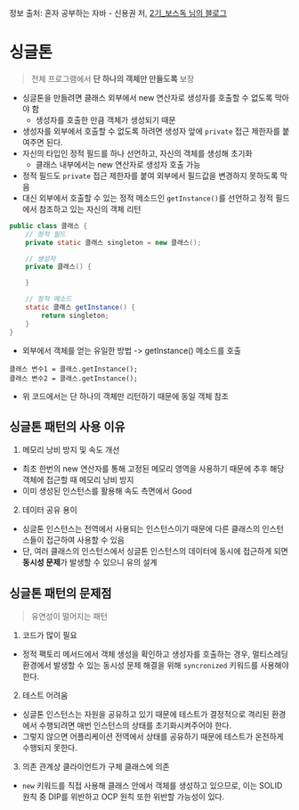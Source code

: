 정보 출처: 혼자 공부하는 자바 - 신용권 저, 
[2기_보스독 님의 블로그](https://tecoble.techcourse.co.kr/post/2020-11-07-singleton/)

# 싱글톤
> 전체 프로그램에서 **단 하나의 객체만 만들도록** 보장

* 싱글톤을 만들려면 클래스 외부에서 new 연산자로 생성자를 호출할 수 없도록 막아야 함
  * 생성자를 호출한 만큼 객체가 생성되기 때문
* 생성자를 외부에서 호출할 수 없도록 하려면 생성자 앞에 ```private``` 접근 제한자를 붙여주면 된다.
* 자신의 타입인 정적 필드를 하나 선언하고, 자신의 객체를 생성해 초기화
  * 클래스 내부에서는 new 연산자로 생성자 호출 가능
* 정적 필드도 ```private``` 접근 제한자를 붙여 외부에서 필드값을 변경하지 못하도록 막음
* 대신 외부에서 호출할 수 있는 정적 메소드인 ```getInstance()```를 선언하고 정적 필드에서 참조하고 있는 자신의 객체 리턴
```java
public class 클래스 {
    // 정적 필드
    private static 클래스 singleton = new 클래스();

    // 생성자
    private 클래스() {

    }

    // 정적 메소드
    static 클래스 getInstance() {
        return singleton;
    }
}
```
* 외부에서 객체를 얻는 유일한 방법 -> getInstance() 메소드를 호출
```
클래스 변수1 = 클래스.getInstance();
클래스 변수2 = 클래스.getInstance();
```
* 위 코드에서는 단 하나의 객체만 리턴하기 때문에 동일 객체 참조

## 싱글톤 패턴의 사용 이유
1. 메모리 낭비 방지 및 속도 개선
* 최초 한번의 new 연산자를 통해 고정된 메모리 영역을 사용하기 때문에 추후 해당 객체에 접근할 때 메모리 낭비 방지
* 이미 생성된 인스턴스를 활용해 속도 측면에서 Good

2. 데이터 공유 용이
* 싱글톤 인스턴스는 전역에서 사용되는 인스턴스이기 때문에 다른 클래스의 인스턴스들이 접근하여 사용할 수 있음
* 단, 여러 클래스의 인스턴스에서 싱글톤 인스턴스의 데이터에 동시에 접근하게 되면 **동시성 문제**가 발생할 수 있으니 유의 설계

## 싱글톤 패턴의 문제점
> 유연성이 떨어지는 패턴
1. 코드가 많이 필요
* 정적 팩토리 메서드에서 객체 생성을 확인하고 생성자를 호출하는 경우, 멀티스레딩 환경에서 발생할 수 있는 동시성 문제 해결을 위해 ```syncronized``` 키워드를 사용해야 한다.

2. 테스트 어려움
* 싱글톤 인스턴스는 자원을 공유하고 있기 때문에 테스트가 결정적으로 격리된 환경에서 수행되려면 매번 인스턴스의 상태를 초기화시켜주어야 한다.
* 그렇지 않으면 어플리케이션 전역에서 상태를 공유하기 때문에 테스트가 온전하게 수행되지 못한다.

3. 의존 관계상 클라이언트가 구체 클래스에 의존
* ```new``` 키워드를 직접 사용해 클래스 안에서 객체를 생성하고 있으므로, 이는 SOLID 원칙 중 DIP를 위반하고 OCP 원칙 또한 위반할 가능성이 있다.

